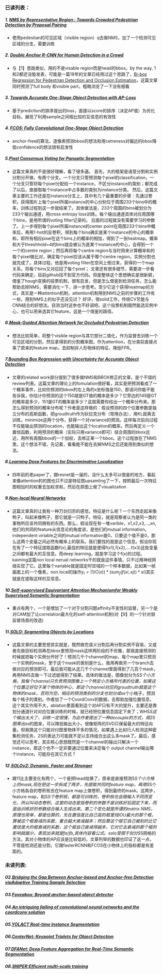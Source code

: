 ### 已读列表：
##### 1. [NMS by Representative Region : Towards Crowded Pedestrian Detection by Proposal Pairing](https://arxiv.org/pdf/2003.12729.pdf)
- 使用pedestian的可见区域（visible region）q去做NMS，加了一个检测可见区域的分支，需要训练
##### 2. [Double Anchor R-CNN for Human Detection in a Crowd](https://arxiv.org/pdf/1909.09998.pdf)
- 与【1】思路类似，用的不是visable region而是head的bbox。by the way, 1和2都还没能发表，可能是一篇18年的文章已经用过这个思路了，[Bi-box Regression for Pedestrian Detection and
Occlusion Estimation](http://openaccess.thecvf.com/content_ECCV_2018/papers/CHUNLUAN_ZHOU_Bi-box_Regression_for_ECCV_2018_paper.pdf)，这篇文章同时预测了full body 和visible part，粗略浏览了一下没有细看
##### 3. [Towards Accurate One-Stage Object Detection with AP-Loss](http://openaccess.thecvf.com/content_CVPR_2019/papers/Chen_Towards_Accurate_One-Stage_Object_Detection_With_AP-Loss_CVPR_2019_paper.pdf)
- 基于prediction的排序提出的loss，直接以score的排序（决定AP值）为优化目标。展现了利用sample之间相比较的互信息的有效性
##### 4. [FCOS: Fully Convolutional One-Stage Object Detection](https://arxiv.org/pdf/1904.01355.pdf)
- anchor-free的算法，逐像素预测bbox的想法和用cetreness对偏远的bbox降低confidence的想法很有启发性
##### 5.[Pixel Consensus Voting for Panoptic Segmentation](https://arxiv.org/pdf/2004.01849.pdf)
- 这篇文章真的不是很好理解，看了很多遍。
  首先，大的框架是语意分割和实例分割分开做，有两个分支。一个分支只管预测每个pixel的classification，一个分支只管将每个pixel分配给一个instance，不区分instance的类别；都完成了以后，直接取每个instance中占多数的类别为instance分类。
  然后，这篇文章主要的工作还是在instance分支上，其中有几个最重要的步骤：先通过卷积，获得图片上每个pixel所属instance的中心分别位于周围233个bins中的概率，训练过程到这一步就结束了。具体做法是，233个周围的bins被划分为233个输出通道，用cross entropy loss训练。每个输出通道具体对应周围哪个bins，是用所谓的voting filter记录的。
  后面的过程就没有需要学习的参数了。上一步得到每个pixel所属instance的center point在周围233个bins中概率后，再用1-hot的反卷积，得到每个bins确实是某个instance的中心的概率和，即所有相应pixel在这个bins上的概率的相加，得到了一张heatmap。概率和大于threshhold=4的bins就会被认为是某个instance的中心，会得到一个一个的centre region；然后再将每个centre region与当时用来计算概率和的每个pixel做比对，确定每个pixel应该从属于哪个centre region，实例分割也就完成了。具体过程，他是用voting filter在空间上倒过来，获得的一个map关系，将每个bins又对应回了每个pixel；
  文章还有很多细节，需要进一步看代码来确定，目前github找不到官方代码。但是整体这个思想确实是很新颖，借鉴了hough变换的投票机制，很有启发，但是怎么借鉴到检测任务，怎么能帮助去除NMS，需要消化一下，进一步思考。至少它这个获得heatmap的方式，其实是一种attention机制，attention机制用到NMS之前的步骤的工作有一些，用到NMS上的似乎还没见过？
  好评，很solid工作，传统CV艺能与CNN结合的好想法。目测当时这参也不好调吧。这个投票机制既然能选实例中心，也可以用来选其它feature，这是一个借鉴的路径。
##### 6.[Mask-Guided Attention Network for Occluded Pedestrian Detection](http://openaccess.thecvf.com/content_ICCV_2019/papers/Pang_Mask-Guided_Attention_Network_for_Occluded_Pedestrian_Detection_ICCV_2019_paper.pdf)
- 想法比较简单，将整个visible region与其它部分二值化，作为监督去训练一个可见区域的分割，然后拿得到的分割概率图，作为attention，在分类前直接点乘了原来的feature map，去抑制非人形物体的特征，降低FPR。
##### 7.[Bounding Box Regression with Uncertainty for Accurate Object Detection](http://openaccess.thecvf.com/content_CVPR_2019/papers/He_Bounding_Box_Regression_With_Uncertainty_for_Accurate_Object_Detection_CVPR_2019_paper.pdf)
- 文章的related work部分提到了很多做NMS和BBOX修正的文章，是个不错的review列表。这篇文章的理论上的fomulation很好看，其实是把预测看成了一个概率事件，比如你预测的bbox的左上角的x坐标值是150，那请问你能不能告诉我，你估计你预测的这个150就是GT值的概率是多少？它旁边的149是GT的概率是多少，151是GT的概率是多少？这就需要你给出一个概率分布来。那怎么得到预测的概率分布呢？作者是这样做的：假设预测的四个位置参数是独立分布的高斯函数，把groudtruth作为狄拉克分布（常用办法），用KL距离去训练，minimize这两个分布，获得一个对variance的预测。这样每次前向过程不仅能输出预测的location，也能输出这个location的概率。然后再定义一个置信函数，利用预测的概率（实际只用variance即可）结合周围的bbox远近，用所有周围bbox的一个加权，去修正某一个bbox。这个过程放在了NMS里。这个想法不错，先记着，看看能不能在去掉NMS之后还能用到类似的想法。
##### 8.[Learning Deep Features for Discriminative Localization](https://www.cv-foundation.org/openaccess/content_cvpr_2016/papers/Zhou_Learning_Deep_Features_CVPR_2016_paper.pdf)
- 四年前的老paper了，跟resnet是一届的，没什么太多可以借鉴的地方，看起来像attention的的图也只不过是特征图upsamling了一下，按照最后一次特征图相加时的权重去加权求和，然后在原图上做了visualization
##### 9.[Non-local Neural Networks](http://openaccess.thecvf.com/content_cvpr_2018/papers/Wang_Non-Local_Neural_Networks_CVPR_2018_paper.pdf)
- 这篇文章真的让我有一种万剑归宗的感觉。特征是什么呢？一个东西走起来像鸭子，叫起来像鸭子，那它就是一只鸭子。特征，就是观察者认为是同一类的事物所应该共同拥有的东西。那么，假设现在有一堆varible，x1,x2,x3,...,xn,他们的共同的feature从信息论的角度讲，是他们的mutual information。independent viriable之间的mutual information是0，只要这个值不是0，那么这两个变量之间必然有概率上的联系。我们要找的就是这个信息。假设你现在有了一个特征提取函数f(x),最佳的特征就是使得f(x1),f(x2),....f(x3)这些变量之间都有最大的互信息。而deep learning，就是学习这个f(x)的过程。kaiming这篇non local nerual networks干的就是这件事情，只不过用神经网络实现了它。这里每个variable就是固定时空域的一个样本数据，比如某一帧画面上的一个像素，non local的操作$y_i=(1/C(x))*(sum_j(f(xi,xj))*xi)$其实就是在提取这样的互信息。
##### 10.[Self-supervised Equivariant Attention Mechanismfor Weakly Supervised Semantic Segmentation](https://arxiv.org/pdf/2004.04581.pdf)
- 重点有两个，一个是增加了一个对于分割问题affinity不变性的监督，另一个是对CAM加了让correlation最大化的self-attention机制(对【9】的一个针对弱监督场景的改造)
##### 11.[SOLO: Segmenting Objects by Locations](https://arxiv.org/pdf/1912.04488.pdf)
- 这篇文章的主要思想其实就是，既然做完语义分割后再分割实例不容易，又或者先做目标检测再在bbox里预测mask这样两阶段的不优雅，那我直接预测的时候就把每个实例分开好了！预测几千个channel的map，每个map里只预测一个实例的mask，至于这个mask的类别是什么，我用再做另一个branch去做对应的预测即可。最后我可能从这几千个channel里面得到了几百个mask，再用NMS去做一下过滤就得到了结果。具体的做法是，图像划分为S*S个小方格，我每个channel只负责预测图像上一个特定小方格所代表的位置，如果这个位置正好位于某个物体的中心，那这个channel对应的groudtruth就是这个物体的mask，否则为空。相应的预测类别的分支也划分成s*s个小格子，预测每个格子的类别。作者加了一个CoordConv的数据，去帮助加强位置信息，这个其实作用不大，ablation里面看到这个对AP只有不大的提升，主要还是靠划分通道针对对应位置训练的时候，就已经把位置信息固定下来了；W*H*S*S这个输出太大了，训练一定很慢，为此作者提出了一种decouple的方式，用2S图乘出s*s的图来，可以降低输出大小，很像矩阵的SVD只保留最大的特征向量。但我猜这个只能对付图里物体不多的情况，如果遇上比如行人检测这种密集检测任务，2S的表达力可能就不足以支持组合出这么多mask了。最后，感觉还可以思考，其实核心思想既然是一个channel的输出只解决一个instance，那这个也不一定非要通过位置来决定每个 output channel输出哪个instance，可能存在其它方式？
##### 12.[SOLOv2: Dynamic, Faster and Stronger](https://arxiv.org/pdf/2003.10152.pdf)
- 跟11比主要变化有两个，一个是把head给换了，原来是直接预测S*S个小方格上的mask,现在把这一步拆成了两步，先提取共同的feature map，再用S*S个小方格各自的卷积核去在feature map上做卷积，得到最终的mask。这两步，feature map，和S*S个卷积核，都是可训练的，卷积核也会随输入不同而变化，所以叫动态卷积。这里的动态是指卷积的参数不是训练好后固定下来，而是由训练好的参数结合输入生成出来。第二个变化就是所谓的matrix NMS，原理也简单，都是估算的，先在置信度比自己高的框里找IOU最大的那个框，算被这个框衰减的系数，重合越大衰减越多；然后算这个框它自己被别的比它置信度大的框衰减的系数，这个框自己衰减得越多，它对它去衰减的那个框的影响就越少。表现出来就是fa/fb,具体内容看公式。solo受限于划分S*S网格的方法，其对小物体的AP应该是比较低的，文章列举的数据也印证了这一点，不管是检测还是分割，它跟fasterRCNN和FCOS在小物体上的指标都是有差距的。



### 未读列表:
##### 02.[Bridging the Gap Between Anchor-based and Anchor-free Detection viaAdaptive Training Sample Selection](https://arxiv.org/pdf/1912.02424.pdf)
##### 03.[Foveabox: Beyond anchor-based object detector](https://arxiv.org/pdf/1904.03797.pdf)
##### 04.[An intriguing failing of convolutional neural networks and the coordconv solution](http://papers.nips.cc/paper/8169-an-intriguing-failing-of-convolutional-neural-networks-and-the-coordconv-solution.pdf)
##### 05.[YOLACT Real-time Instance Segmentation](http://openaccess.thecvf.com/content_ICCV_2019/papers/Bolya_YOLACT_Real-Time_Instance_Segmentation_ICCV_2019_paper.pdf)
##### 06.[CenterNet: Keypoint Triplets for Object Detection](http://openaccess.thecvf.com/content_ICCV_2019/papers/Duan_CenterNet_Keypoint_Triplets_for_Object_Detection_ICCV_2019_paper.pdf)
##### 07.[DFANet: Deep Feature Aggregation for Real-Time Semantic Segmentation](http://openaccess.thecvf.com/content_CVPR_2019/papers/Li_DFANet_Deep_Feature_Aggregation_for_Real-Time_Semantic_Segmentation_CVPR_2019_paper.pdf)
##### 08.[SNIPER:Efficient multi-scale training](http://papers.nips.cc/paper/8143-sniper-efficient-multi-scale-training.pdf)


